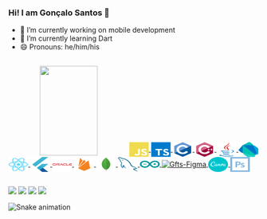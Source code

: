 ### Hi! I am Gonçalo Santos 👋

- 🔭 I’m currently working on mobile development
- 🌱 I’m currently learning Dart
- 😄 Pronouns: he/him/his

##

<div align="center">
  <a href="https://github.com/gftsantos">
  <img height="180em" img align = "left" img width="48%" src="https://github-readme-stats.vercel.app/api?username=gftsantos&show_icons=true&theme=dark&include_all_commits=true&count_private=true"/>
    <br /><br /><br /><br /><br /><br /><br /><br />
</div>
  <div style="display: inline_block"><br>
  <img align="center" alt="Gfts-Js" height="30" width="40" src="https://raw.githubusercontent.com/devicons/devicon/master/icons/javascript/javascript-plain.svg">
  <img align="center" alt="Gfts-Ts" height="30" width="40" src="https://raw.githubusercontent.com/devicons/devicon/master/icons/typescript/typescript-plain.svg">
   <img align="center" alt="Gfts-C" height="30" width="40" src="https://github.com/devicons/devicon/blob/master/icons/c/c-original.svg">
  <img align="center" alt="Gfts-PlusPlus" height="30" width="40" src="https://github.com/devicons/devicon/blob/master/icons/cplusplus/cplusplus-original.svg">
  <img align="center" alt="Gfts-Java" height="30" width="40" src="https://github.com/devicons/devicon/blob/master/icons/java/java-original.svg">
  <img align="center" alt="Gfts-Dart" height="30" width="40" src="https://github.com/devicons/devicon/blob/master/icons/dart/dart-original.svg">   
  <img align="center" alt="Gfts-React" height="30" width="40" src="https://raw.githubusercontent.com/devicons/devicon/master/icons/react/react-original.svg">
  <img align="center" alt="Gfts-Flutter" height="30" width="40" src="https://github.com/devicons/devicon/blob/master/icons/flutter/flutter-original.svg">
  <img align="center" alt="Gfts-Oracle" height="30" width="40" src="https://github.com/devicons/devicon/blob/master/icons/oracle/oracle-original.svg">
  <img align="center" alt="Gfts-Firebase" height="30" width="40" src="https://github.com/devicons/devicon/blob/master/icons/firebase/firebase-plain.svg">
  <img align="center" alt="Gfts-mongodb" height="30" width="40" src="https://github.com/devicons/devicon/blob/master/icons/mongodb/mongodb-original.svg">
  <img align="center" alt="Gfts-mysql" height="30" width="40" src="https://github.com/devicons/devicon/blob/master/icons/mysql/mysql-original.svg">
  <img align="center" alt="Gfts-Arduino" height="30" width="40" src="https://github.com/devicons/devicon/blob/master/icons/arduino/arduino-original.svg">
  <img align="center" alt="Gfts-Figma" height="30" width="40" src="https://cdn.jsdelivr.net/gh/devicons/devicon/icons/figma/figma-original.svg">
  <img align="center" alt="Gfts-Canva" height="30" width="40" src="https://github.com/devicons/devicon/blob/master/icons/canva/canva-original.svg">
  <img align="center" alt="Gfts-photoshop" height="30" width="40" src="https://github.com/devicons/devicon/blob/master/icons/photoshop/photoshop-line.svg">
  
    
 
</div>
  
  ##
  
  <div> 
    <a href="https://gftsantos.medium.com/" target="_blank"><img src="https://img.shields.io/badge/Medium-12100E?style=for-the-badge&logo=medium&logoColor=white" target="_blank"></a>
  <a href="https://instagram.com/gftsantos" target="_blank"><img src="https://img.shields.io/badge/-Instagram-%23E4405F?style=for-the-badge&logo=instagram&logoColor=white" target="_blank"></a>
  <a href="https://discord.gg/gftsantos" target="_blank"><img src="https://img.shields.io/badge/Discord-7289DA?style=for-the-badge&logo=discord&logoColor=white" target="_blank"></a> 
  <a href = "mailto:gftsantos@gmail.com"><img src="https://img.shields.io/badge/-Gmail-%23333?style=for-the-badge&logo=gmail&logoColor=white" target="_blank"></a>
    
    
  ![Snake animation](https://github.com/gftsantos/gftsantos/blob/output/github-contribution-grid-snake.svg)

  </div>
